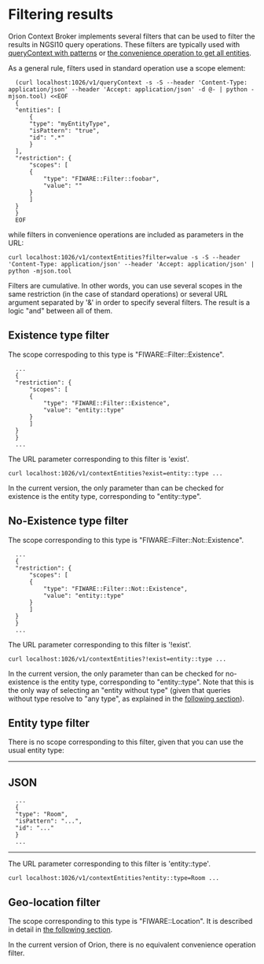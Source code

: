 # Filtering results

Orion Context Broker implements several filters
that can be used to filter the results in NGSI10 query operations. These
filters are typically used with [queryContext with
patterns](#Query_Context_operation "wikilink") or [the convenience
operation to get all entities](#Getting_all_entities "wikilink").

As a general rule, filters used in standard operation use a scope
element:

 
      (curl localhost:1026/v1/queryContext -s -S --header 'Content-Type: application/json' --header 'Accept: application/json' -d @- | python -mjson.tool) <<EOF
      {
	  "entities": [
	      {
		  "type": "myEntityType",
		  "isPattern": "true",
		  "id": ".*"
	      }
	  ],
	  "restriction": {
	      "scopes": [
		  {
		      "type": "FIWARE::Filter::foobar",
		      "value": ""
		  }
	      ]
	  }
      }
      EOF                                                                                                                 

while filters in convenience operations are included as parameters in
the URL:

    curl localhost:1026/v1/contextEntities?filter=value -s -S --header 'Content-Type: application/json' --header 'Accept: application/json' | python -mjson.tool

Filters are cumulative. In other words, you can use several scopes in
the same restriction (in the case of standard operations) or several URL
argument separated by '&' in order to specify several filters. The
result is a logic "and" between all of them.

## Existence type filter

The scope correspoding to this type is "FIWARE::Filter::Existence". 

      ...                                                           
      {
	  "restriction": {
	      "scopes": [
		  {
		      "type": "FIWARE::Filter::Existence",
		      "value": "entity::type"
		  }
	      ]
	  }
      }
      ...                                                           
  
The URL parameter corresponding to this filter is 'exist'.

    curl localhost:1026/v1/contextEntities?exist=entity::type ...

In the current version, the only parameter than can be checked for
existence is the entity type, corresponding to "entity::type".

## No-Existence type filter

The scope corresponding to this type is "FIWARE::Filter::Not::Existence".

      ...                                                                
      {
	  "restriction": {
	      "scopes": [
		  {
		      "type": "FIWARE::Filter::Not::Existence",
		      "value": "entity::type"
		  }
	      ]
	  }
      }
      ...                                                                
  
The URL parameter corresponding to this filter is '!exist'.

    curl localhost:1026/v1/contextEntities?!exist=entity::type ...

In the current version, the only parameter than can be checked for
no-existence is the entity type, corresponding to "entity::type". Note
that this is the only way of selecting an "entity without type" (given
that queries without type resolve to "any type", as explained in the
[following section](#Using_empty_types "wikilink")).

## Entity type filter

There is no scope corresponding to this filter, given that you can use
the usual entity type:

  --------------------------------------------------------------------------------------
  JSON
  --------------------------------------------------------------------------------------
      ...                                            
      {
	  "type": "Room",
	  "isPattern": "...",
	  "id": "..."
      }
      ...
  --------------------------------------------------------------------------------------

The URL parameter corresponding to this filter is 'entity::type'.

    curl localhost:1026/v1/contextEntities?entity::type=Room ...

## Geo-location filter

The scope corresponding to this type is "FIWARE::Location". It is
described in detail in [the following
section](#Geo-located_queries "wikilink").

In the current version of Orion, there is no equivalent convenience
operation filter.
